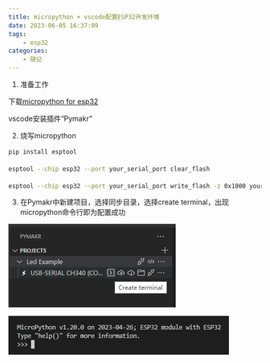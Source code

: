 ```yaml
---
title: micropython + vscode配置ESP32开发环境
date: 2023-06-05 16:37:09
tags: 
    - esp32
categories: 
    - 随记
---
```


1. 准备工作

下载[micropython for esp32](https://micropython.org/download/esp32/)

vscode安装插件“Pymakr”

2. 烧写micropython

```bash
pip install esptool

esptool --chip esp32 --port your_serial_port clear_flash

esptool --chip esp32 --port your_serial_port write_flash -z 0x1000 your_micropython.bin
```

3. 在Pymakr中新建项目，选择同步目录，选择create terminal，出现micropython命令行即为配置成功

![pymakr](./img/pymakr.png)

![pymakr](./img/pymakr_terminal.png)